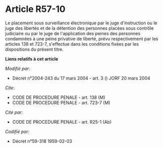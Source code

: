 # Article R57-10

Le placement sous surveillance électronique par le juge d'instruction ou le juge des libertés et de la détention des
personnes placées sous contrôle judiciaire ou par le juge de l'application des peines des personnes condamnées à une peine
privative de liberté, prévu respectivement par les articles 138 et 723-7, s'effectue dans les conditions fixées par les
dispositions du présent titre.

**Liens relatifs à cet article**

_Modifié par_:

  - Décret n°2004-243 du 17 mars 2004 - art. 3 () JORF 20 mars 2004

_Cite_:

  - CODE DE PROCEDURE PENALE - art. 138 (M)
  - CODE DE PROCEDURE PENALE - art. 723-7 (M)

_Cité par_:

  - CODE DE PROCEDURE PENALE - art. R25-1 (Ab)

_Codifié par_:

  - Décret n°59-318 1959-02-03
